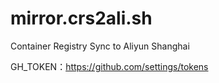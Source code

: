 # mirror.crs2ali.sh
Container Registry Sync to Aliyun Shanghai

GH_TOKEN：<https://github.com/settings/tokens>
